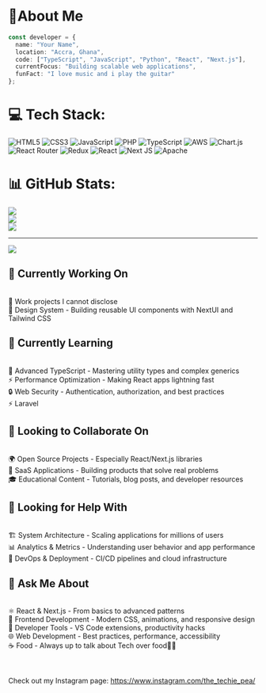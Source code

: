 <h1>🚀About Me</h1>

``` typescript
const developer = {
  name: "Your Name",
  location: "Accra, Ghana",
  code: ["TypeScript", "JavaScript", "Python", "React", "Next.js"],
  currentFocus: "Building scalable web applications",
  funFact: "I love music and i play the guitar"
};
```

# 💻 Tech Stack:
![HTML5](https://img.shields.io/badge/html5-%23E34F26.svg?style=for-the-badge&logo=html5&logoColor=white) ![CSS3](https://img.shields.io/badge/css3-%231572B6.svg?style=for-the-badge&logo=css3&logoColor=white) ![JavaScript](https://img.shields.io/badge/javascript-%23323330.svg?style=for-the-badge&logo=javascript&logoColor=%23F7DF1E) ![PHP](https://img.shields.io/badge/php-%23777BB4.svg?style=for-the-badge&logo=php&logoColor=white) ![TypeScript](https://img.shields.io/badge/typescript-%23007ACC.svg?style=for-the-badge&logo=typescript&logoColor=white) ![AWS](https://img.shields.io/badge/AWS-%23FF9900.svg?style=for-the-badge&logo=amazon-aws&logoColor=white) ![Chart.js](https://img.shields.io/badge/chart.js-F5788D.svg?style=for-the-badge&logo=chart.js&logoColor=white) ![React Router](https://img.shields.io/badge/React_Router-CA4245?style=for-the-badge&logo=react-router&logoColor=white) ![Redux](https://img.shields.io/badge/redux-%23593d88.svg?style=for-the-badge&logo=redux&logoColor=white) ![React](https://img.shields.io/badge/react-%2320232a.svg?style=for-the-badge&logo=react&logoColor=%2361DAFB) ![Next JS](https://img.shields.io/badge/Next-black?style=for-the-badge&logo=next.js&logoColor=white) ![Apache](https://img.shields.io/badge/apache-%23D42029.svg?style=for-the-badge&logo=apache&logoColor=white)
# 📊 GitHub Stats:
![](https://github-readme-stats.vercel.app/api?username=peaElorm&theme=blue-green&hide_border=false&include_all_commits=false&count_private=false)<br/>
![](https://nirzak-streak-stats.vercel.app/?user=peaElorm&theme=blue-green&hide_border=false)<br/>
![](https://github-readme-stats.vercel.app/api/top-langs/?username=peaElorm&theme=blue-green&hide_border=false&include_all_commits=false&count_private=false&layout=compact)

---
[![](https://visitcount.itsvg.in/api?id=peaElorm&icon=0&color=0)](https://visitcount.itsvg.in)

<!-- Proudly created with GPRM ( https://gprm.itsvg.in ) -->

<h2>🔭 Currently Working On</h2> <br/>
🧠 Work projects I cannot disclose <br/>
🎨 Design System - Building reusable UI components with NextUI and Tailwind CSS <br/>

<h2>🌱 Currently Learning</h2> <br/>
🧠 Advanced TypeScript - Mastering utility types and complex generics <br/>
⚡ Performance Optimization - Making React apps lightning fast <br/>
🔒 Web Security - Authentication, authorization, and best practices <br/>
⚡ Laravel <br/>

<h2>👯 Looking to Collaborate On</h2> <br/>
🌍 Open Source Projects - Especially React/Next.js libraries <br/>
🤝 SaaS Applications - Building products that solve real problems <br/>
🎓 Educational Content - Tutorials, blog posts, and developer resources <br/>

<h2>🤔 Looking for Help With</h2> <br/>
🏗️ System Architecture - Scaling applications for millions of users <br/>
📊 Analytics & Metrics - Understanding user behavior and app performance <br/>
🔧 DevOps & Deployment - CI/CD pipelines and cloud infrastructure <br/>

<h2>💬 Ask Me About</h2> <br/>
⚛️ React & Next.js - From basics to advanced patterns <br/>
🎨 Frontend Development - Modern CSS, animations, and responsive design <br/>
🔧 Developer Tools - VS Code extensions, productivity hacks <br/>
🌐 Web Development - Best practices, performance, accessibility <br/>
☕ Food - Always up to talk about Tech over food🙈😂 <br/><br/><br/>

Check out my Instagram page: https://www.instagram.com/the_techie_pea/
